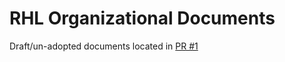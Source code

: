 RHL Organizational Documents
===========

Draft/un-adopted documents located in [PR #1](https://github.com/rogue-hack-lab/organization/pull/1)